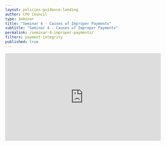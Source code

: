 ```yaml
---
layout: policies-guidance-landing
author: CFO Council
type: Seminar
title: "Seminar 4 - Causes of Improper Payments"
subtitle: "Seminar 4 - Causes of Improper Payments"
permalink: /seminar-4-improper-payments/
filters: payment-integrity
published: true
---
```


<div style="padding:56.25% 0 0 0;position:relative;"><iframe src="https://player.vimeo.com/video/559136682?title=0&byline=0&portrait=0" style="position:absolute;top:0;left:0;width:100%;height:100%;" frameborder="0" allow="autoplay; fullscreen; picture-in-picture" allowfullscreen></iframe></div><script src="https://player.vimeo.com/api/player.js"></script>
